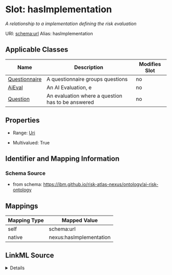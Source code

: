 

# Slot: hasImplementation


_A relationship to a implementation defining the risk evaluation_





URI: [schema:url](http://schema.org/url)
Alias: hasImplementation

<!-- no inheritance hierarchy -->





## Applicable Classes

| Name | Description | Modifies Slot |
| --- | --- | --- |
| [Questionnaire](Questionnaire.md) | A questionnaire groups questions |  no  |
| [AiEval](AiEval.md) | An AI Evaluation, e |  no  |
| [Question](Question.md) | An evaluation where a question has to be answered |  no  |







## Properties

* Range: [Uri](Uri.md)

* Multivalued: True





## Identifier and Mapping Information







### Schema Source


* from schema: https://ibm.github.io/risk-atlas-nexus/ontology/ai-risk-ontology




## Mappings

| Mapping Type | Mapped Value |
| ---  | ---  |
| self | schema:url |
| native | nexus:hasImplementation |




## LinkML Source

<details>
```yaml
name: hasImplementation
description: A relationship to a implementation defining the risk evaluation
from_schema: https://ibm.github.io/risk-atlas-nexus/ontology/ai-risk-ontology
rank: 1000
slot_uri: schema:url
alias: hasImplementation
domain_of:
- AiEval
range: uri
multivalued: true
inlined: false

```
</details>

